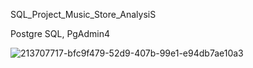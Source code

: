 
SQL_Project_Music_Store_AnalysiS


Postgre SQL,
PgAdmin4

![213707717-bfc9f479-52d9-407b-99e1-e94db7ae10a3](https://github.com/user-attachments/assets/74de0f4d-5c4d-4707-8e39-3a3d5546550c)
